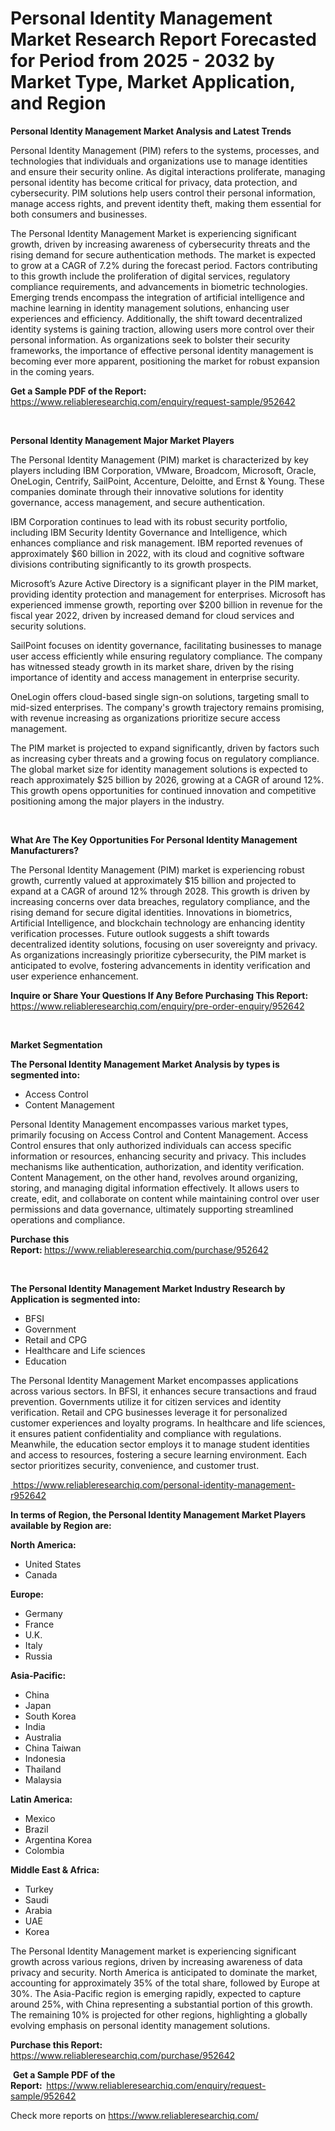 <p><h1>Personal Identity Management Market Research Report Forecasted for Period from 2025 -  2032 by Market Type, Market Application, and Region</h1></p><p><strong>Personal Identity Management Market Analysis and Latest Trends</strong></p>
<p><p>Personal Identity Management (PIM) refers to the systems, processes, and technologies that individuals and organizations use to manage identities and ensure their security online. As digital interactions proliferate, managing personal identity has become critical for privacy, data protection, and cybersecurity. PIM solutions help users control their personal information, manage access rights, and prevent identity theft, making them essential for both consumers and businesses.</p><p>The Personal Identity Management Market is experiencing significant growth, driven by increasing awareness of cybersecurity threats and the rising demand for secure authentication methods. The market is expected to grow at a CAGR of 7.2% during the forecast period. Factors contributing to this growth include the proliferation of digital services, regulatory compliance requirements, and advancements in biometric technologies. Emerging trends encompass the integration of artificial intelligence and machine learning in identity management solutions, enhancing user experiences and efficiency. Additionally, the shift toward decentralized identity systems is gaining traction, allowing users more control over their personal information. As organizations seek to bolster their security frameworks, the importance of effective personal identity management is becoming ever more apparent, positioning the market for robust expansion in the coming years.</p></p>
<p><strong>Get a Sample PDF of the Report:&nbsp;</strong> <a href="https://www.reliableresearchiq.com/enquiry/request-sample/952642?utm_campaign=3180&utm_medium=2&utm_source=Github&utm_content=ia&utm_term=06032025&utm_id=personal-identity-management">https://www.reliableresearchiq.com/enquiry/request-sample/952642</a></p>
<p>&nbsp;</p>
<p><strong>Personal Identity Management Major Market Players</strong></p>
<p><p>The Personal Identity Management (PIM) market is characterized by key players including IBM Corporation, VMware, Broadcom, Microsoft, Oracle, OneLogin, Centrify, SailPoint, Accenture, Deloitte, and Ernst & Young. These companies dominate through their innovative solutions for identity governance, access management, and secure authentication.</p><p>IBM Corporation continues to lead with its robust security portfolio, including IBM Security Identity Governance and Intelligence, which enhances compliance and risk management. IBM reported revenues of approximately $60 billion in 2022, with its cloud and cognitive software divisions contributing significantly to its growth prospects.</p><p>Microsoft’s Azure Active Directory is a significant player in the PIM market, providing identity protection and management for enterprises. Microsoft has experienced immense growth, reporting over $200 billion in revenue for the fiscal year 2022, driven by increased demand for cloud services and security solutions.</p><p>SailPoint focuses on identity governance, facilitating businesses to manage user access efficiently while ensuring regulatory compliance. The company has witnessed steady growth in its market share, driven by the rising importance of identity and access management in enterprise security.</p><p>OneLogin offers cloud-based single sign-on solutions, targeting small to mid-sized enterprises. The company's growth trajectory remains promising, with revenue increasing as organizations prioritize secure access management.</p><p>The PIM market is projected to expand significantly, driven by factors such as increasing cyber threats and a growing focus on regulatory compliance. The global market size for identity management solutions is expected to reach approximately $25 billion by 2026, growing at a CAGR of around 12%. This growth opens opportunities for continued innovation and competitive positioning among the major players in the industry.</p></p>
<p>&nbsp;</p>
<p><strong>What Are The Key Opportunities For Personal Identity Management Manufacturers?</strong></p>
<p><p>The Personal Identity Management (PIM) market is experiencing robust growth, currently valued at approximately $15 billion and projected to expand at a CAGR of around 12% through 2028. This growth is driven by increasing concerns over data breaches, regulatory compliance, and the rising demand for secure digital identities. Innovations in biometrics, Artificial Intelligence, and blockchain technology are enhancing identity verification processes. Future outlook suggests a shift towards decentralized identity solutions, focusing on user sovereignty and privacy. As organizations increasingly prioritize cybersecurity, the PIM market is anticipated to evolve, fostering advancements in identity verification and user experience enhancement.</p></p>
<p><strong>Inquire or Share Your Questions If Any Before Purchasing This Report:</strong> <a href="https://www.reliableresearchiq.com/enquiry/pre-order-enquiry/952642?utm_campaign=3180&utm_medium=2&utm_source=Github&utm_content=ia&utm_term=06032025&utm_id=personal-identity-management">https://www.reliableresearchiq.com/enquiry/pre-order-enquiry/952642</a></p>
<p>&nbsp;</p>
<p><strong>Market Segmentation</strong></p>
<p><strong>The Personal Identity Management Market Analysis by types is segmented into:</strong></p>
<p><ul><li>Access Control</li><li>Content Management</li></ul></p>
<p><p>Personal Identity Management encompasses various market types, primarily focusing on Access Control and Content Management. Access Control ensures that only authorized individuals can access specific information or resources, enhancing security and privacy. This includes mechanisms like authentication, authorization, and identity verification. Content Management, on the other hand, revolves around organizing, storing, and managing digital information effectively. It allows users to create, edit, and collaborate on content while maintaining control over user permissions and data governance, ultimately supporting streamlined operations and compliance.</p></p>
<p><strong>Purchase this Report:&nbsp;</strong><a href="https://www.reliableresearchiq.com/purchase/952642?utm_campaign=3180&utm_medium=2&utm_source=Github&utm_content=ia&utm_term=06032025&utm_id=personal-identity-management">https://www.reliableresearchiq.com/purchase/952642</a></p>
<p>&nbsp;</p>
<p><strong>The Personal Identity Management Market Industry Research by Application is segmented into:</strong></p>
<p><ul><li>BFSI</li><li>Government</li><li>Retail and CPG</li><li>Healthcare and Life sciences</li><li>Education</li></ul></p>
<p><p>The Personal Identity Management Market encompasses applications across various sectors. In BFSI, it enhances secure transactions and fraud prevention. Governments utilize it for citizen services and identity verification. Retail and CPG businesses leverage it for personalized customer experiences and loyalty programs. In healthcare and life sciences, it ensures patient confidentiality and compliance with regulations. Meanwhile, the education sector employs it to manage student identities and access to resources, fostering a secure learning environment. Each sector prioritizes security, convenience, and customer trust.</p></p>
<p><a href="https://www.reliableresearchiq.com/personal-identity-management-r952642?utm_campaign=3180&utm_medium=2&utm_source=Github&utm_content=ia&utm_term=06032025&utm_id=personal-identity-management">&nbsp;https://www.reliableresearchiq.com/personal-identity-management-r952642</a></p>
<p><strong>In terms of Region, the Personal Identity Management Market Players available by Region are:</strong></p>
<p>
    <p> <strong> North America: </strong>
        <ul>
            <li>United States</li>
            <li>Canada</li>
        </ul>
        </p> 
    <p> <strong> Europe: </strong>
        <ul>
            <li>Germany</li>
            <li>France</li>
            <li>U.K.</li>
            <li>Italy</li>
            <li>Russia</li>
        </ul>
        </p> 
    <p> <strong> Asia-Pacific: </strong>
        <ul>
            <li>China</li>
            <li>Japan</li>
            <li>South Korea</li>
            <li>India</li>
            <li>Australia</li>
            <li>China Taiwan</li>
            <li>Indonesia</li>
            <li>Thailand</li>
            <li>Malaysia</li>
        </ul>
        </p> 
    <p> <strong> Latin America: </strong>
        <ul>
            <li>Mexico</li>
            <li>Brazil</li>
            <li>Argentina Korea</li>
            <li>Colombia</li>
        </ul>
        </p> 
    <p> <strong> Middle East & Africa: </strong>
        <ul>
            <li>Turkey</li>
            <li>Saudi</li>
            <li>Arabia</li>
            <li>UAE</li>
            <li>Korea</li>
        </ul>
    </p>
    </p>
<p><p>The Personal Identity Management market is experiencing significant growth across various regions, driven by increasing awareness of data privacy and security. North America is anticipated to dominate the market, accounting for approximately 35% of the total share, followed by Europe at 30%. The Asia-Pacific region is emerging rapidly, expected to capture around 25%, with China representing a substantial portion of this growth. The remaining 10% is projected for other regions, highlighting a globally evolving emphasis on personal identity management solutions.</p></p>
<p><strong>Purchase this Report: </strong><a href="https://www.reliableresearchiq.com/purchase/952642?utm_campaign=3180&utm_medium=2&utm_source=Github&utm_content=ia&utm_term=06032025&utm_id=personal-identity-management">https://www.reliableresearchiq.com/purchase/952642</a></p>
<p>&nbsp;<strong>Get a Sample PDF of the Report:&nbsp;&nbsp;</strong><a href="https://www.reliableresearchiq.com/enquiry/request-sample/952642?utm_campaign=3180&utm_medium=2&utm_source=Github&utm_content=ia&utm_term=06032025&utm_id=personal-identity-management">https://www.reliableresearchiq.com/enquiry/request-sample/952642</a></p>
<p><strong></strong></p>
<p>Check more reports on <a href="https://www.reliableresearchiq.com/?utm_campaign=3180&utm_medium=2&utm_source=Github&utm_content=ia&utm_term=06032025&utm_id=personal-identity-management">https://www.reliableresearchiq.com/</a></p>